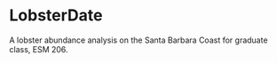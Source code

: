 # LobsterDate
A lobster abundance analysis on the Santa Barbara Coast for graduate class, ESM 206. 
